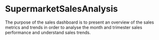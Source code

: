 # SupermarketSalesAnalysis
The purpose of the sales dashboard is to present an overview of the sales metrics and trends in order to analyse the month and trimester sales performance and understand sales trends.
